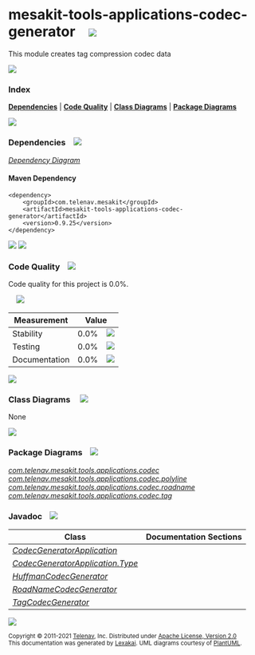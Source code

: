 [//]: # (start-user-text)



[//]: # (end-user-text)

# mesakit-tools-applications-codec-generator &nbsp;&nbsp; <img src="https://telenav.github.io/telenav-assets/images/icons/compress-32.png" srcset="https://telenav.github.io/telenav-assets/images/icons/compress-32-2x.png 2x"/>

This module creates tag compression codec data

<img src="https://telenav.github.io/telenav-assets/images/separators/horizontal-line-512.png" srcset="https://telenav.github.io/telenav-assets/images/separators/horizontal-line-512-2x.png 2x"/>

### Index



[**Dependencies**](#dependencies) | [**Code Quality**](#code-quality) | [**Class Diagrams**](#class-diagrams) | [**Package Diagrams**](#package-diagrams)

<img src="https://telenav.github.io/telenav-assets/images/separators/horizontal-line-512.png" srcset="https://telenav.github.io/telenav-assets/images/separators/horizontal-line-512-2x.png 2x"/>

### Dependencies <a name="dependencies"></a> &nbsp;&nbsp; <img src="https://telenav.github.io/telenav-assets/images/icons/dependencies-32.png" srcset="https://telenav.github.io/telenav-assets/images/icons/dependencies-32-2x.png 2x"/>

[*Dependency Diagram*](https://www.mesakit.org/0.9.25/lexakai/mesakit-extensions/mesakit-tools/applications/codec-generator/documentation/diagrams/dependencies.svg)

#### Maven Dependency

    <dependency>
        <groupId>com.telenav.mesakit</groupId>
        <artifactId>mesakit-tools-applications-codec-generator</artifactId>
        <version>0.9.25</version>
    </dependency>

<img src="https://telenav.github.io/telenav-assets/images/separators/horizontal-line-128.png" srcset="https://telenav.github.io/telenav-assets/images/separators/horizontal-line-128-2x.png 2x"/>

[//]: # (start-user-text)



[//]: # (end-user-text)

<img src="https://telenav.github.io/telenav-assets/images/separators/horizontal-line-128.png" srcset="https://telenav.github.io/telenav-assets/images/separators/horizontal-line-128-2x.png 2x"/>

### Code Quality <a name="code-quality"></a> &nbsp;&nbsp; <img src="https://telenav.github.io/telenav-assets/images/icons/ruler-32.png" srcset="https://telenav.github.io/telenav-assets/images/icons/ruler-32-2x.png 2x"/>

Code quality for this project is 0.0%.  
  
&nbsp; &nbsp; <img src="https://telenav.github.io/telenav-assets/images/meters/meter-0-96.png" srcset="https://telenav.github.io/telenav-assets/images/meters/meter-0-96-2x.png 2x"/>

| Measurement   | Value                    |
|---------------|--------------------------|
| Stability     | 0.0%&nbsp; &nbsp; <img src="https://telenav.github.io/telenav-assets/images/meters/meter-0-96.png" srcset="https://telenav.github.io/telenav-assets/images/meters/meter-0-96-2x.png 2x"/>     |
| Testing       | 0.0%&nbsp; &nbsp; <img src="https://telenav.github.io/telenav-assets/images/meters/meter-0-96.png" srcset="https://telenav.github.io/telenav-assets/images/meters/meter-0-96-2x.png 2x"/>       |
| Documentation | 0.0%&nbsp; &nbsp; <img src="https://telenav.github.io/telenav-assets/images/meters/meter-0-96.png" srcset="https://telenav.github.io/telenav-assets/images/meters/meter-0-96-2x.png 2x"/> |

<img src="https://telenav.github.io/telenav-assets/images/separators/horizontal-line-128.png" srcset="https://telenav.github.io/telenav-assets/images/separators/horizontal-line-128-2x.png 2x"/>

### Class Diagrams <a name="class-diagrams"></a> &nbsp; &nbsp; <img src="https://telenav.github.io/telenav-assets/images/icons/diagram-40.png" srcset="https://telenav.github.io/telenav-assets/images/icons/diagram-40-2x.png 2x"/>

None

<img src="https://telenav.github.io/telenav-assets/images/separators/horizontal-line-128.png" srcset="https://telenav.github.io/telenav-assets/images/separators/horizontal-line-128-2x.png 2x"/>

### Package Diagrams <a name="package-diagrams"></a> &nbsp;&nbsp; <img src="https://telenav.github.io/telenav-assets/images/icons/box-24.png" srcset="https://telenav.github.io/telenav-assets/images/icons/box-24-2x.png 2x"/>

[*com.telenav.mesakit.tools.applications.codec*](https://www.mesakit.org/0.9.25/lexakai/mesakit-extensions/mesakit-tools/applications/codec-generator/documentation/diagrams/com.telenav.mesakit.tools.applications.codec.svg)  
[*com.telenav.mesakit.tools.applications.codec.polyline*](https://www.mesakit.org/0.9.25/lexakai/mesakit-extensions/mesakit-tools/applications/codec-generator/documentation/diagrams/com.telenav.mesakit.tools.applications.codec.polyline.svg)  
[*com.telenav.mesakit.tools.applications.codec.roadname*](https://www.mesakit.org/0.9.25/lexakai/mesakit-extensions/mesakit-tools/applications/codec-generator/documentation/diagrams/com.telenav.mesakit.tools.applications.codec.roadname.svg)  
[*com.telenav.mesakit.tools.applications.codec.tag*](https://www.mesakit.org/0.9.25/lexakai/mesakit-extensions/mesakit-tools/applications/codec-generator/documentation/diagrams/com.telenav.mesakit.tools.applications.codec.tag.svg)

### Javadoc <a name="code-quality"></a> &nbsp;&nbsp; <img src="https://telenav.github.io/telenav-assets/images/icons/books-24.png" srcset="https://telenav.github.io/telenav-assets/images/icons/books-24-2x.png 2x"/>

| Class | Documentation Sections  |
|-------|-------------------------|
| [*CodecGeneratorApplication*](https://www.mesakit.org/0.9.25/javadoc/mesakit-extensions/mesakit-tools-applications-codec-generator/com/telenav/mesakit/tools/applications/codec/CodecGeneratorApplication.html) |  |  
| [*CodecGeneratorApplication.Type*](https://www.mesakit.org/0.9.25/javadoc/mesakit-extensions/mesakit-tools-applications-codec-generator/com/telenav/mesakit/tools/applications/codec/CodecGeneratorApplication.Type.html) |  |  
| [*HuffmanCodecGenerator*](https://www.mesakit.org/0.9.25/javadoc/mesakit-extensions/mesakit-tools-applications-codec-generator/com/telenav/mesakit/tools/applications/codec/polyline/HuffmanCodecGenerator.html) |  |  
| [*RoadNameCodecGenerator*](https://www.mesakit.org/0.9.25/javadoc/mesakit-extensions/mesakit-tools-applications-codec-generator/com/telenav/mesakit/tools/applications/codec/roadname/RoadNameCodecGenerator.html) |  |  
| [*TagCodecGenerator*](https://www.mesakit.org/0.9.25/javadoc/mesakit-extensions/mesakit-tools-applications-codec-generator/com/telenav/mesakit/tools/applications/codec/tag/TagCodecGenerator.html) |  |  

[//]: # (start-user-text)



[//]: # (end-user-text)

<img src="https://telenav.github.io/telenav-assets/images/separators/horizontal-line-512.png" srcset="https://telenav.github.io/telenav-assets/images/separators/horizontal-line-512-2x.png 2x"/>

<sub>Copyright &#169; 2011-2021 [Telenav](https://telenav.com), Inc. Distributed under [Apache License, Version 2.0](LICENSE)</sub>  
<sub>This documentation was generated by [Lexakai](https://lexakai.org). UML diagrams courtesy of [PlantUML](https://plantuml.com).</sub>

